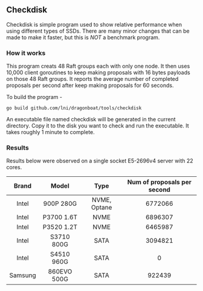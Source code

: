 ## Checkdisk ##

Checkdisk is simple program used to show relative performance when using different types of SSDs. There are many minor changes that can be made to make it faster, but this is _NOT_ a benchmark program.

### How it works ###

This program creats 48 Raft groups each with only one node. It then uses 10,000 client goroutines to keep making proposals with 16 bytes payloads on those 48 Raft groups. It reports the average number of completed proposals per second after keep making proposals for 60 seconds.

To build the program - 
```
go build github.com/lni/dragonboat/tools/checkdisk
```

An executable file named checkdisk will be generated in the current directory. Copy it to the disk you want to check and run the executable. It takes roughly 1 minute to complete. 

### Results ###

Results below were observed on a single socket E5-2696v4 server with 22 cores.

|Brand|Model|Type|Num of proposals per second|
|:---:|:---:|:--:|:-------------------------:|
|Intel|900P 280G|NVME, Optane|6772066|
|Intel|P3700 1.6T|NVME|6896307|
|Intel|P3520 1.2T|NVME|6465987|
|Intel|S3710 800G|SATA|3094821|
|Intel|S4510 960G|SATA|0|
|Samsung|860EVO 500G|SATA|922439|
